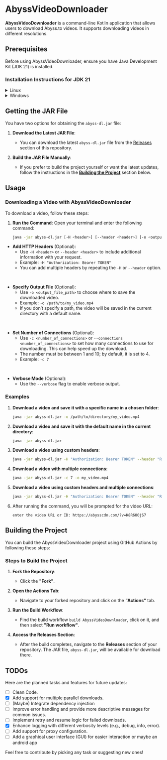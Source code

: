 # AbyssVideoDownloader

**AbyssVideoDownloader** is a command-line Kotlin application that allows users to download Abyss.to videos. It supports downloading videos in different resolutions.

## Prerequisites

Before using AbyssVideoDownloader, ensure you have Java Development Kit (JDK 21) is installed.

### Installation Instructions for JDK 21

<details>
    <summary>Linux</summary>


To install JDK 21 on a Linux machine using the command line:

1. **Open Terminal** on your Linux machine.
2. **Update package index**:

   ```bash
   sudo apt update
   ```

3. **Install OpenJDK 21** (if available via your package manager):

   ```bash
   sudo apt install openjdk-21-jdk
   ```

   If JDK 21 is not available in your distribution’s package manager, you can manually download and install it:

    1. **Download JDK 21** from [Oracle's official site](https://www.oracle.com/java/technologies/javase/jdk21-archive-downloads.html).

    2. **Extract the downloaded archive** (replace `jdk-21_linux-x64_bin.tar.gz` with the actual file name):

       ```bash
       tar -xvzf jdk-21_linux-x64_bin.tar.gz
       ```

    3. **Move the JDK folder** to `/opt`:

       ```bash
       sudo mv jdk-21 /opt/
       ```

    4. **Set environment variables**:

       ```bash
       sudo update-alternatives --install /usr/bin/java java /opt/jdk-21/bin/java 1
       sudo update-alternatives --install /usr/bin/javac javac /opt/jdk-21/bin/javac 1
       ```

    5. **Verify the installation**:

       ```bash
       java -version
       ```

  </details>

<details>
    <summary>Windows</summary>


To install JDK 21 on a Windows machine:

1. **Download JDK 21** from [Oracle's official site](https://www.oracle.com/java/technologies/javase/jdk21-archive-downloads.html).
2. **Run the installer** and follow the on-screen instructions.
3. During the installation, make sure to select the option to **add Java to your system’s PATH**.
4. **Verify the installation**:

    - Open **Command Prompt** (`cmd`).
    - Type the following command:

      ```cmd
      java -version
      ```

If command return the version number (e.g., `java 21`), then the installation was successful.

</details>


## Getting the JAR File

You have two options for obtaining the `abyss-dl.jar` file:

1. **Download the Latest JAR File**:
   - You can download the latest `abyss-dl.jar` file from the [Releases](https://github.com/abdlhay/AbyssVideoDownloader/releases) section of this repository.

2. **Build the JAR File Manually**:
   - If you prefer to build the project yourself or want the latest updates, follow the instructions in the [**Building the Project**](https://github.com/abdlhay/AbyssVideoDownloader#building-the-project) section below.


## Usage

### Downloading a Video with AbyssVideoDownloader

To download a video, follow these steps:

1. **Run the Command**:
   Open your terminal and enter the following command:

   ```bash
   java -jar abyss-dl.jar [-H <header>] [--header <header>] [-o <output_file_path>] [-c <number_of_connections>]
   ```
- **Add HTTP Headers** (Optional):
    - Use `-H <header>` or `--header <header>` to include additional information with your request.
    - Example: `-H "Authorization: Bearer TOKEN"`
    - You can add multiple headers by repeating the `-H` or `--header` option.

&nbsp;

- **Specify Output File** (Optional):
    - Use `-o <output_file_path>` to choose where to save the downloaded video.
    - Example: `-o /path/to/my_video.mp4`
    - If you don’t specify a path, the video will be saved in the current directory with a default name.

&nbsp;
- **Set Number of Connections** (Optional):
    - Use `-c <number_of_connections>` or `--connections <number_of_connections>` to set how many connections to use for downloading. This can help speed up the download.
    - The number must be between 1 and 10; by default, it is set to 4.
    - Example: `-c 7`

&nbsp;

- **Verbose Mode** (Optional):
    - Use the `--verbose` flag to enable verbose output.


### Examples

1. **Download a video and save it with a specific name in a chosen folder**:
   ```bash
   java -jar abyss-dl.jar -o /path/to/directory/my_video.mp4
   ```

2. **Download a video and save it with the default name in the current directory**:
   ```bash
   java -jar abyss-dl.jar
   ```

3. **Download a video using custom headers**:
   ```bash
   java -jar abyss-dl.jar -H "Authorization: Bearer TOKEN" --header "Referer: https://example.com" -o my_video.mp4
   ```

4. **Download a video with multiple connections**:
   ```bash
   java -jar abyss-dl.jar -c 7 -o my_video.mp4
   ```

5. **Download a video using custom headers and multiple connections**:
   ```bash
   java -jar abyss-dl.jar -H "Authorization: Bearer TOKEN" --header "Referer: https://example.com" -c 3 -o /path/to/my_video.mp4
   ```

6. After running the command, you will be prompted for the video URL:

   ```
   enter the video URL or ID: https://abysscdn.com/?v=K8R6OOjS7
   ```

## Building the Project

You can build the AbyssVideoDownloader project using GitHub Actions by following these steps:

### Steps to Build the Project

1. **Fork the Repository**:
    - Click the **"Fork"**.

2. **Open the Actions Tab**:
    - Navigate to your forked repository and click on the **"Actions"** tab.

3. **Run the Build Workflow**:
    - Find the build workflow `build AbyssVideoDownloader`, click on it, and then select **"Run workflow"**.

4. **Access the Releases Section**:
    - After the build completes, navigate to the **Releases** section of your repository. The JAR file, `abyss-dl.jar`, will be available for download there.

## TODOs

Here are the planned tasks and features for future updates:

- [ ] Clean Code.
- [x] Add support for multiple parallel downloads.
- [ ] (Maybe) Integrate dependency injection
- [ ] Improve error handling and provide more descriptive messages for common issues.
- [ ] Implement retry and resume logic for failed downloads.
- [x] Enhance logging with different verbosity levels (e.g., debug, info, error).
- [ ] Add support for proxy configuration.
- [ ] Add a graphical user interface (GUI) for easier interaction or maybe an android app

Feel free to contribute by picking any task or suggesting new ones!